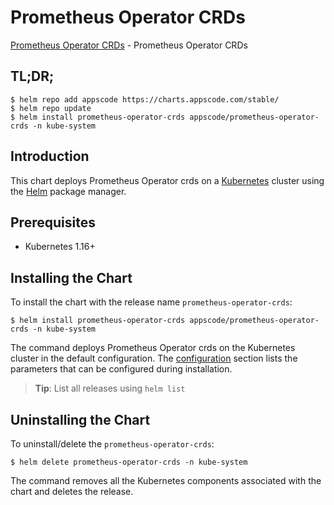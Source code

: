 # Prometheus Operator CRDs

[Prometheus Operator CRDs](https://github.com/prometheus-operator/prometheus-operator) - Prometheus Operator CRDs

## TL;DR;

```console
$ helm repo add appscode https://charts.appscode.com/stable/
$ helm repo update
$ helm install prometheus-operator-crds appscode/prometheus-operator-crds -n kube-system
```

## Introduction

This chart deploys Prometheus Operator crds on a [Kubernetes](http://kubernetes.io) cluster using the [Helm](https://helm.sh) package manager.

## Prerequisites

- Kubernetes 1.16+

## Installing the Chart

To install the chart with the release name `prometheus-operator-crds`:

```console
$ helm install prometheus-operator-crds appscode/prometheus-operator-crds -n kube-system
```

The command deploys Prometheus Operator crds on the Kubernetes cluster in the default configuration. The [configuration](#configuration) section lists the parameters that can be configured during installation.

> **Tip**: List all releases using `helm list`

## Uninstalling the Chart

To uninstall/delete the `prometheus-operator-crds`:

```console
$ helm delete prometheus-operator-crds -n kube-system
```

The command removes all the Kubernetes components associated with the chart and deletes the release.


